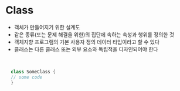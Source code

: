 # Class
- 객체가 만들어지기 위한 설계도
- 같은 종류(또는 문제 해결을 위한)의 집단에 속하는 속성과 행위를 정의한 것
- 객체지향 프로그램의 기본 사용자 정의 데이터 타입이라고 할 수 있다
- 클래스는 다른 클래스 또는 외부 요소와 독립적을 디자인되어야 한다
<br>

```swift
  class SomeClass {
  // some code
  }
```
